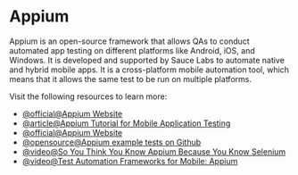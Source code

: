 # Appium

Appium is an open-source framework that allows QAs to conduct automated app testing on different platforms like Android, iOS, and Windows. It is developed and supported by Sauce Labs to automate native and hybrid mobile apps. It is a cross-platform mobile automation tool, which means that it allows the same test to be run on multiple platforms.

Visit the following resources to learn more:

- [@official@Appium Website](https://appium.io/)
- [@article@Appium Tutorial for Mobile Application Testing](https://www.browserstack.com/guide/appium-tutorial-for-testing)
- [@official@Appium Website](https://appium.io/docs/en/2.0/intro/)
- [@opensource@Appium example tests on Github](https://github.com/appium/appium/tree/1.x/sample-code)
- [@video@So You Think You Know Appium Because You Know Selenium](https://www.ministryoftesting.com/testbash-sessions/so-you-think-you-know-appium-because-you-know-selenium-wim-selles)
- [@video@Test Automation Frameworks for Mobile: Appium](https://www.ministryoftesting.com/testbash-sessions/test-automation-frameworks-for-mobile-appium-ios-and-android)
